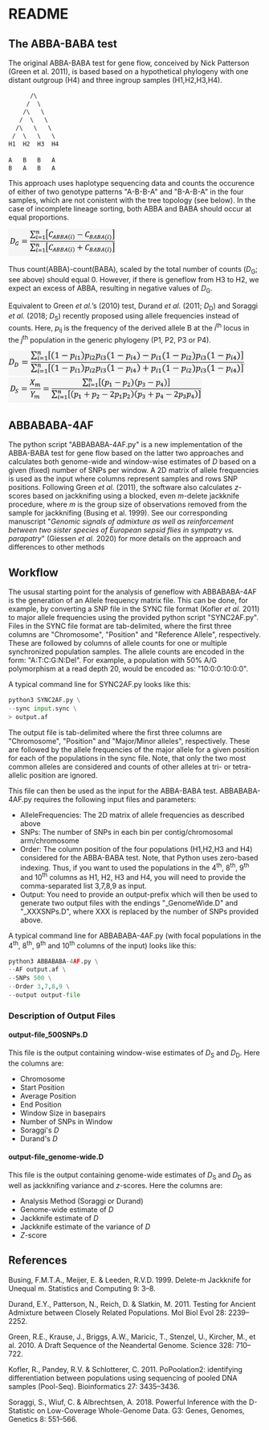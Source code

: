 # README

## The ABBA-BABA test

The original ABBA-BABA test for gene flow, conceived by Nick Patterson (Green et al. 2011), is based based on a hypothetical phylogeny with one distant outgroup (H4) and three ingroup samples (H1,H2,H3,H4).

          /\
         /  \
        /\   \
       /  \   \
      /\   \   \
     /  \   \   \
    H1  H2  H3  H4

    A   B   B   A
    B   A   B   A

This approach uses haplotype sequencing data and counts the occurence of either of two genotype patterns "A-B-B-A" and "B-A-B-A" in the four samples, which are not conistent with the tree topology (see below). In the case of incomplete lineage sorting, both ABBA and BABA should occur at equal proportions.

<img src=/images/DG.png height="55" />

Thus count(ABBA)-count(BABA), scaled by the total number of counts (*D*<sub>G</sub>; see above) should equal 0. However, if there is geneflow from H3 to H2, we expect an excess of ABBA, resulting in negative values of *D*<sub>G</sub>.

Equivalent to Green *et al.*’s (2010) test, Durand *et al.* (2011; *D*<sub>D</sub>) and Soraggi *et al.* (2018; *D*<sub>S</sub>) recently proposed using allele frequencies instead of counts. Here, *p*<sub>ij</sub> is the frequency of the derived allele B at the *i*<sup>th</sup> locus in the *j*<sup>th</sup> population in the generic phylogeny (P1, P2, P3 or P4).

<img src=/images/DD.png height="50" />

<img src=/images/DS.png height="50" />

## ABBABABA-4AF

The python script "ABBABABA-4AF.py" is a new implementation of the ABBA-BABA test for gene flow based on the latter two approaches and calculates both genome-wide and window-wise estimates of *D* based on a given (fixed) number of SNPs per window. A 2D matrix of allele frequencies is used as the input where columns represent samples and rows SNP positions. Following Green *et al.* (2011), the software also calculates *z*-scores based on jackknifing using a blocked, even *m*-delete jackknife procedure, where *m* is the group size of observations removed from the sample for jackknifing (Busing et al. 1999). See our corresponding manuscript "*Genomic signals of admixture as well as reinforcement between two sister species of European sepsid flies in sympatry vs. parapatry*" (Giessen *et al.* 2020) for more details on the approach and differences to other methods

## Workflow

The ususal starting point for the analysis of geneflow with ABBABABA-4AF is the generation of an Allele frequency matrix file. This can be done, for example, by converting a SNP file in the SYNC file format (Kofler *et al.* 2011) to major allele frequencies using the provided python script "SYNC2AF.py". Files in the SYNC file format are tab-delimited, where the first three columns are "Chromosome", "Position" and "Reference Allele", respectively. These are followed by columns of allele counts for one or multiple synchronized population samples. The allele counts are encoded in the form: "A:T:C:G:N:Del". For example, a population with 50% A/G polymorphism at a read depth 20, would be encoded as: "10:0:0:10:0:0".

A typical command line for SYNC2AF.py looks like this:

```python
python3 SYNC2AF.py \
--sync input.sync \
> output.af
```

The output file is tab-delimited where the first three columns are "Chromosome", "Position" and "Major/Minor alleles", respectively. These are followed by the allele frequencies of the major allele for a given position for each of the populations in the sync file. Note, that only the two most common alleles are considered and counts of other alleles at tri- or tetra-allelic position are ignored.

This file can then be used as the input for the ABBA-BABA test. ABBABABA-4AF.py requires the following input files and parameters:
* AlleleFrequencies: The 2D matrix of allele frequencies as described above
* SNPs: The number of SNPs in each bin per contig/chromosomal arm/chromosome
* Order: The column position of the four populations (H1,H2,H3 and H4) considered for the ABBA-BABA test. Note, that Python uses zero-based indexing. Thus, if you want to used the populations in the 4<sup>th</sup>, 8<sup>th</sup>, 9<sup>th</sup> and 10<sup>th</sup> columns as H1, H2, H3 and H4, you will need to provide the comma-separated list 3,7,8,9 as input.
* Output: You need to provide an output-prefix which will then be used to generate two output files with the endings "\_GenomeWide.D" and "\_XXXSNPs.D", where XXX is replaced by the number of SNPs provided above.

A typical command line for ABBABABA-4AF.py (with focal populations in the 4<sup>th</sup>, 8<sup>th</sup>, 9<sup>th</sup> and 10<sup>th</sup> columns of the input) looks like this:

```python
python3 ABBABABA-4AF.py \
--AF output.af \
--SNPs 500 \
--Order 3,7,8,9 \
--output output-file
```
### Description of Output Files

#### output-file_500SNPs.D
This file is the output containing window-wise estimates of *D*<sub>S</sub> and *D*<sub>D</sub>. Here the columns are:
+ Chromosome
+ Start Position
+ Average Position
+ End Position
+ Window Size in basepairs
+ Number of SNPs in Window
+ Soraggi's *D*
+ Durand's *D*

#### output-file_genome-wide.D
This file is the output containing genome-wide estimates of *D*<sub>S</sub> and *D*<sub>D</sub> as well as jackknifing variance and *z*-scores. Here the columns are:
+ Analysis Method (Soraggi or Durand)
+ Genome-wide estimate of *D*
+ Jackknife estimate of *D*
+ Jackknife estimate of the variance of *D*
+ *Z*-score

## References

Busing, F.M.T.A., Meijer, E. & Leeden, R.V.D. 1999. Delete-m Jackknife for Unequal m. Statistics and Computing 9: 3–8.

Durand, E.Y., Patterson, N., Reich, D. & Slatkin, M. 2011. Testing for Ancient Admixture between Closely Related Populations. Mol Biol Evol 28: 2239–2252.

Green, R.E., Krause, J., Briggs, A.W., Maricic, T., Stenzel, U., Kircher, M., et al. 2010. A Draft Sequence of the Neandertal Genome. Science 328: 710–722.

Kofler, R., Pandey, R.V. & Schlotterer, C. 2011. PoPoolation2: identifying differentiation between populations using sequencing of pooled DNA samples (Pool-Seq). Bioinformatics 27: 3435–3436.

Soraggi, S., Wiuf, C. & Albrechtsen, A. 2018. Powerful Inference with the D-Statistic on Low-Coverage Whole-Genome Data. G3: Genes, Genomes, Genetics 8: 551–566.
